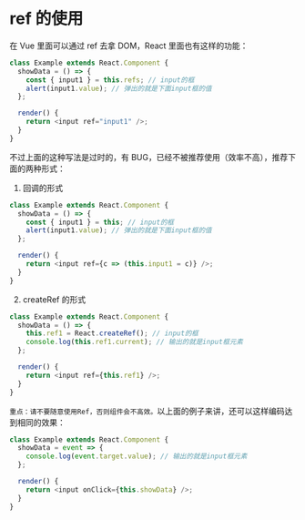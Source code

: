 # ref 的使用

在 Vue 里面可以通过 ref 去拿 DOM，React 里面也有这样的功能：

```js
class Example extends React.Component {
  showData = () => {
    const { input1 } = this.refs; // input的框
    alert(input1.value); // 弹出的就是下面input框的值
  };

  render() {
    return <input ref="input1" />;
  }
}
```

不过上面的这种写法是过时的，有 BUG，已经不被推荐使用（效率不高），推荐下面的两种形式：

1. 回调的形式

```js
class Example extends React.Component {
  showData = () => {
    const { input1 } = this; // input的框
    alert(input1.value); // 弹出的就是下面input框的值
  };

  render() {
    return <input ref={c => (this.input1 = c)} />;
  }
}
```

2. createRef 的形式

```js
class Example extends React.Component {
  showData = () => {
    this.ref1 = React.createRef(); // input的框
    console.log(this.ref1.current); // 输出的就是input框元素
  };

  render() {
    return <input ref={this.ref1} />;
  }
}
```

`重点：请不要随意使用Ref，否则组件会不高效。`以上面的例子来讲，还可以这样编码达到相同的效果：

```js
class Example extends React.Component {
  showData = event => {
    console.log(event.target.value); // 输出的就是input框元素
  };

  render() {
    return <input onClick={this.showData} />;
  }
}
```
